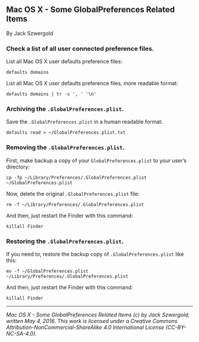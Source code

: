 ## Mac OS X - Some GlobalPreferences Related Items

By Jack Szwergold

### Check a list of all user connected preference files.

List all Mac OS X user defaults preference files:

    defaults domains

List all Mac OS X user defaults preference files, more readable format:

    defaults domains | tr -s ', ' '\n'

### Archiving the `.GlobalPreferences.plist`.

Save the `.GlobalPreferences.plist` in a human readable format:

	defaults read > ~/GlobalPreferences.plist.txt
	
### Removing the `.GlobalPreferences.plist`.

First, make backup a copy of your `GlobalPreferences.plist` to your user’s directory:

	cp -fp ~/Library/Preferences/.GlobalPreferences.plist ~/GlobalPreferences.plist
	
Now, delete the original `.GlobalPreferences.plist` file:

    rm -f ~/Library/Preferences/.GlobalPreferences.plist

And then, just restart the Finder with this command:

    killall Finder

### Restoring the `.GlobalPreferences.plist`.

If you need to, restore the backup copy of `.GlobalPreferences.plist` like this:

    mv -f ~/GlobalPreferences.plist ~/Library/Preferences/.GlobalPreferences.plist

And then, just restart the Finder with this command:

    killall Finder

***

*Mac OS X - Some GlobalPreferences Related Items (c) by Jack Szwergold; written May 4, 2016. This work is licensed under a Creative Commons Attribution-NonCommercial-ShareAlike 4.0 International License (CC-BY-NC-SA-4.0).*